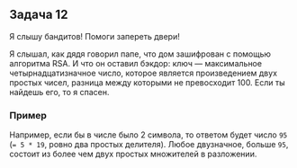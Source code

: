 ## Задача 12

Я слышу бандитов! Помоги запереть двери!

Я слышал, как дядя говорил папе, что дом зашифрован с помощью алгоритма RSA. И что он оставил бэкдор: ключ — максимальное четырнадцатизначное число, которое является произведением двух простых чисел, разница между которыми не превосходит 100. Если ты найдешь его, то я спасен.

### Пример

Например, если бы в числе было 2 символа, то ответом будет число `95` (`= 5 * 19`, ровно два простых делителя). Любое двузначное, больше `95`, состоит из более чем двух простых множителей в разложении.
